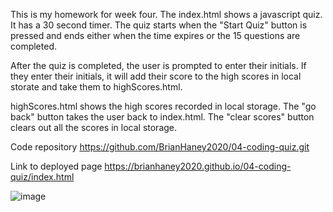 This is my homework for week four.
The index.html shows a javascript quiz.  It has a 30 second timer.
The quiz starts when the "Start Quiz" button is pressed and ends
either when the time expires or the 15 questions are completed.

After the quiz is completed, the user is prompted to enter their initials.
If they enter their initials, it will add their score to the high scores in local storate and take them to highScores.html.

highScores.html shows the high scores recorded in local storage.
The "go back" button takes the user back to index.html.
The "clear scores" button clears out all the scores in local storage.

Code repository
https://github.com/BrianHaney2020/04-coding-quiz.git

Link to deployed page
https://brianhaney2020.github.io/04-coding-quiz/index.html

![image](https://user-images.githubusercontent.com/76619826/111882926-ae71ff80-898e-11eb-9c25-01abf46d307a.png)



